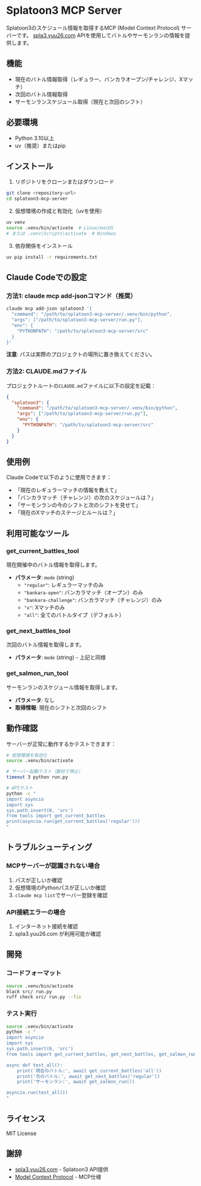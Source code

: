 # Splatoon3 MCP Server

Splatoon3のスケジュール情報を取得するMCP (Model Context Protocol) サーバーです。
[spla3.yuu26.com](https://spla3.yuu26.com/) APIを使用してバトルやサーモンランの情報を提供します。

## 機能

- 現在のバトル情報取得（レギュラー、バンカラオープン/チャレンジ、Xマッチ）
- 次回のバトル情報取得
- サーモンランスケジュール取得（現在と次回のシフト）

## 必要環境

- Python 3.10以上
- uv（推奨）またはpip

## インストール

1. リポジトリをクローンまたはダウンロード
```bash
git clone <repository-url>
cd splatoon3-mcp-server
```

2. 仮想環境の作成と有効化（uvを使用）
```bash
uv venv
source .venv/bin/activate  # Linux/macOS
# または .venv\Scripts\activate  # Windows
```

3. 依存関係をインストール
```bash
uv pip install -r requirements.txt
```

## Claude Codeでの設定

### 方法1: claude mcp add-jsonコマンド（推奨）

```bash
claude mcp add-json splatoon3 '{
  "command": "/path/to/splatoon3-mcp-server/.venv/bin/python",
  "args": ["/path/to/splatoon3-mcp-server/run.py"],
  "env": {
    "PYTHONPATH": "/path/to/splatoon3-mcp-server/src"
  }
}'
```

**注意**: パスは実際のプロジェクトの場所に置き換えてください。

### 方法2: CLAUDE.mdファイル

プロジェクトルートの`CLAUDE.md`ファイルに以下の設定を記載：

```json
{
  "splatoon3": {
    "command": "/path/to/splatoon3-mcp-server/.venv/bin/python",
    "args": ["/path/to/splatoon3-mcp-server/run.py"],
    "env": {
      "PYTHONPATH": "/path/to/splatoon3-mcp-server/src"
    }
  }
}
```

## 使用例

Claude Codeで以下のように使用できます：

- 「現在のレギュラーマッチの情報を教えて」
- 「バンカラマッチ（チャレンジ）の次のスケジュールは？」
- 「サーモンランの今のシフトと次のシフトを見せて」
- 「現在のXマッチのステージとルールは？」

## 利用可能なツール

### get_current_battles_tool
現在開催中のバトル情報を取得します。
- **パラメータ**: `mode` (string)
  - `"regular"`: レギュラーマッチのみ
  - `"bankara-open"`: バンカラマッチ（オープン）のみ
  - `"bankara-challenge"`: バンカラマッチ（チャレンジ）のみ
  - `"x"`: Xマッチのみ
  - `"all"`: 全てのバトルタイプ（デフォルト）

### get_next_battles_tool
次回のバトル情報を取得します。
- **パラメータ**: `mode` (string) - 上記と同様

### get_salmon_run_tool
サーモンランのスケジュール情報を取得します。
- **パラメータ**: なし
- **取得情報**: 現在のシフトと次回のシフト

## 動作確認

サーバーが正常に動作するかテストできます：

```bash
# 仮想環境を有効化
source .venv/bin/activate

# サーバー起動テスト（数秒で停止）
timeout 3 python run.py

# APIテスト
python -c "
import asyncio
import sys
sys.path.insert(0, 'src')
from tools import get_current_battles
print(asyncio.run(get_current_battles('regular')))
"
```

## トラブルシューティング

### MCPサーバーが認識されない場合
1. パスが正しいか確認
2. 仮想環境のPythonパスが正しいか確認
3. `claude mcp list`でサーバー登録を確認

### API接続エラーの場合
1. インターネット接続を確認
2. spla3.yuu26.com が利用可能か確認

## 開発

### コードフォーマット
```bash
source .venv/bin/activate
black src/ run.py
ruff check src/ run.py --fix
```

### テスト実行
```bash
source .venv/bin/activate
python -c "
import asyncio
import sys
sys.path.insert(0, 'src')
from tools import get_current_battles, get_next_battles, get_salmon_run

async def test_all():
    print('現在のバトル:', await get_current_battles('all'))
    print('次のバトル:', await get_next_battles('regular'))
    print('サーモンラン:', await get_salmon_run())

asyncio.run(test_all())
"
```

## ライセンス

MIT License

## 謝辞

- [spla3.yuu26.com](https://spla3.yuu26.com/) - Splatoon3 API提供
- [Model Context Protocol](https://modelcontextprotocol.io/) - MCP仕様